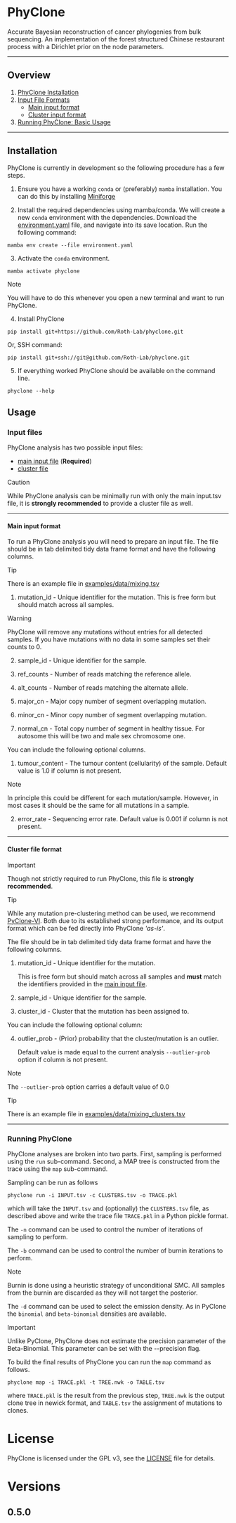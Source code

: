 PhyClone
=========
Accurate Bayesian reconstruction of cancer phylogenies from bulk sequencing.
An implementation of the forest structured Chinese restaurant process with a Dirichlet prior on the node parameters.

--------

## Overview
1. [PhyClone Installation](#installation)
2. [Input File Formats](#input-files)
   * [Main input format](#main-input-format)
   * [Cluster input format](#cluster-file-format)
3. [Running PhyClone: Basic Usage](#running-phyclone)
-------

## Installation

PhyClone is currently in development so the following procedure has a few steps.

1. Ensure you have a working `conda` or (preferably) `mamba` installation.
You can do this by installing [Miniforge](https://mamba.readthedocs.io/en/latest/installation/mamba-installation.html)


2. Install the required dependencies using mamba/conda.
We will create a new `conda` environment with the dependencies. Download the [environment.yaml](environment.yaml) file, and navigate into its save location. 
Run the following command:
```
mamba env create --file environment.yaml
```

3. Activate the `conda` environment.
```
mamba activate phyclone
```
> [!NOTE]
> You will have to do this whenever you open a new terminal and want to run PhyClone. 

4. Install PhyClone
```
pip install git+https://github.com/Roth-Lab/phyclone.git
```

Or, SSH command:

```
pip install git+ssh://git@github.com/Roth-Lab/phyclone.git
```

5. If everything worked PhyClone should be available on the command line.
```
phyclone --help
```

## Usage

### Input files

PhyClone analysis has two possible input files:
- [main input file](#main-input-format) (**Required**)
- [cluster file](#cluster-file-format)

> [!CAUTION]
> While PhyClone analysis can be minimally run with only the main input.tsv file, it is **strongly
recommended** to provide a cluster file as well.

---------
#### Main input format

To run a PhyClone analysis you will need to prepare an input file.
The file should be in tab delimited tidy data frame format and have the following columns.

> [!TIP]
> There is an example file in [examples/data/mixing.tsv](examples/data/mixing.tsv)

1. mutation_id - Unique identifier for the mutation. 
This is free form but should match across all samples.

> [!WARNING]
> PhyClone will remove any mutations without entries for all detected samples.
If you have mutations with no data in some samples set their counts to 0.

2. sample_id - Unique identifier for the sample.

3. ref_counts - Number of reads matching the reference allele.

4. alt_counts - Number of reads matching the alternate allele.

5. major_cn - Major copy number of segment overlapping mutation.

6. minor_cn - Minor copy number of segment overlapping mutation.

7. normal_cn - Total copy number of segment in healthy tissue.
For autosome this will be two and male sex chromosome one.

You can include the following optional columns.

1. tumour_content - The tumour content (cellularity) of the sample.
Default value is 1.0 if column is not present.
> [!NOTE]
> In principle this could be different for each mutation/sample.
However, in most cases it should be the same for all mutations in a sample.

2. error_rate - Sequencing error rate.
Default value is 0.001 if column is not present. 

------------------

#### Cluster file format

> [!IMPORTANT]
> Though not strictly required to run PhyClone, this file is **strongly recommended**.

> [!TIP]
> While any mutation pre-clustering method can be used, we recommend 
> [PyClone-VI](https://github.com/Roth-Lab/pyclone-vi). Both due to its established 
> strong performance, and its output format which can be fed directly into PhyClone *'as-is'*.

The file should be in tab delimited tidy data frame format and have the following columns.

1. mutation_id - Unique identifier for the mutation. 

    This is free form but should match across all samples and **must** match the identifiers provided
    in the [main input file](#main-input-format).


2. sample_id - Unique identifier for the sample.


3. cluster_id - Cluster that the mutation has been assigned to.

You can include the following optional column:

4. outlier_prob - (Prior) probability that the cluster/mutation is an outlier.
    
    Default value is made equal to the current analysis `--outlier-prob` option if column is not present. 

> [!NOTE]
> The `--outlier-prob` option carries a default value of 0.0

> [!TIP]
> There is an example file in [examples/data/mixing_clusters.tsv](examples/data/mixing_clusters.tsv)

-----------------

### Running PhyClone

PhyClone analyses are broken into two parts. 
First, sampling is performed using the `run` sub-command.
Second, a MAP tree is constructed from the trace using the `map` sub-command.

Sampling can be run as follows
```
phyclone run -i INPUT.tsv -c CLUSTERS.tsv -o TRACE.pkl 
``` 
which will take the `INPUT.tsv` and (optionally) the `CLUSTERS.tsv` file, as described above and write the trace file `TRACE.pkl` in a Python pickle format.

The `-n` command can be used to control the number of iterations of sampling to perform.

The `-b` command can be used to control the number of burnin iterations to perform.

> [!NOTE]
> Burnin is done using a heuristic strategy of unconditional SMC.
All samples from the burnin are discarded as they will not target the posterior.

The `-d` command can be used to select the emission density.
As in PyClone the `binomial` and `beta-binomial` densities are available.

> [!IMPORTANT]
> Unlike PyClone, PhyClone does not estimate the precision parameter of the Beta-Binomial.
This parameter can be set with the --precision flag.

To build the final results of PhyClone you can run the `map` command as follows.
```
phyclone map -i TRACE.pkl -t TREE.nwk -o TABLE.tsv
``` 
where `TRACE.pkl` is the result from the previous step, `TREE.nwk` is the output clone tree in newick format, and `TABLE.tsv` the assignment of mutations to clones.

# License

PhyClone is licensed under the GPL v3, see the [LICENSE](LICENSE.md) file for details.

# Versions

## 0.5.0


